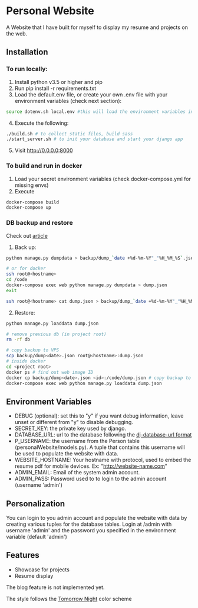 # Personal Website 

A Website that I have built for myself to display my resume and projects on the web. 

## Installation

### To run locally:

1. Install python v3.5 or higher and pip
2. Run pip install -r requirements.txt
3. Load the default.env file, or create your own .env file with your environment variables (check next section):
```bash
source dotenv.sh local.env #this will load the environment variables in default.env
```
4. Execute the following:
```bash
./build.sh # to collect static files, build sass
./start_server.sh # to init your database and start your django app
```
5. Visit http://0.0.0.0:8000

### To build and run in docker

1. Load your secret environment variables (check docker-compose.yml for missing envs)
2. Execute
```bash
docker-compose build
docker-compose up
```

### DB backup and restore

Check out [article](http://deephacks.com/articles/entry/django-backups-dumpdata-versus-sql-dump-postgresql-and-mysql/) 

1. Back up:
```bash
python manage.py dumpdata > backup/dump_`date +%d-%m-%Y"_"%H_%M_%S`.json

# or for docker
ssh root@<hostname>
cd /code
docker-compose exec web python manage.py dumpdata > dump.json
exit

ssh root@<hostname> cat dump.json > backup/dump_`date +%d-%m-%Y"_"%H_%M_%S`.json
```
2. Restore:
```bash
python manage.py loaddata dump.json

# remove previous db (in project root)
rm -rf db

# copy backup to VPS
scp backup/dump<date>.json root@<hostname>:dump.json
# inside docker
cd <project root>
docker ps # find out web image ID
docker cp backup/dump<date>.json <id>:/code/dump.json # copy backup to container
docker-compose exec web python manage.py loaddata dump.json

```
## Environment Variables

- DEBUG (optional): set this to "y" if you want debug information, leave unset or different from "y" to disable debugging.
- SECRET_KEY: the private key used by django.
- DATABASE_URL: url to the database following the [dj-database-url format](https://github.com/kennethreitz/dj-database-url/blob/master/README.rst)
- P_USERNAME: the username from the Person table (personalWebsite/models.py). A tuple that contains this username will be used to populate the website with data.
- WEBSITE_HOSTNAME: Your hostname with protocol, used to embed the resume pdf for mobile devices. Ex: "http://website-name.com"
- ADMIN_EMAIL: Email of the system admin account. 
- ADMIN_PASS: Password used to to login to the admin account (username 'admin')

## Personalization

You can login to you admin account and populate the website with data by creating various tuples for the database tables. Login at <website>/admin with username 'admin' and the password you specified in the environment variable (default 'admin')

## Features

- Showcase for projects
- Resume display

The blog feature is not implemented yet.

The style follows the [Tomorrow Night](https://github.com/chriskempson/tomorrow-theme) color scheme
